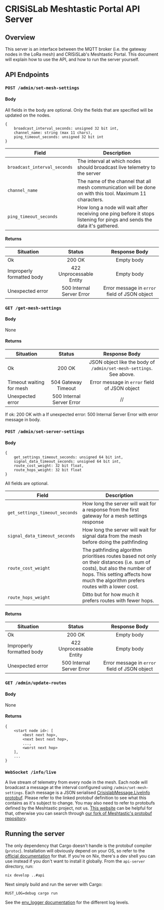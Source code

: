 # CRISiSLab Meshtastic Portal API Server

## Overview

This server is an interface between the MQTT broker (i.e. the gateway nodes in the LoRa mesh) and CRISiSLab's Meshtastic Portal. This document will explain how to use the API, and how to run the server yourself.

## API Endpoints

### `POST /admin/set-mesh-settings`

#### Body

All fields in the body are optional. Only the fields that are specified will be updated on the nodes.

```
{
	broadcast_interval_seconds: unsigned 32 bit int,
	channel_name: string (max 11 chars),
	ping_timeout_seconds: unsigned 32 bit int
}
```

| Field | Description |
| ----- | ----------- |
| `broadcast_interval_seconds` | The interval at which nodes should broadcast live telemetry to the server |
| `channel_name` | The name of the channel that all mesh communication will be done on with this tool. Maximum 11 characters. |
| `ping_timeout_seconds` | How long a node will wait after receiving one ping before it stops listening for pings and sends the data it's gathered. |

#### Returns

| Situation | Status | Response Body |
| --------- | :----: | :-----------: |
| Ok        | 200 OK | Empty body |
| Improperly formatted body | 422 Unprocessable Entity | Empty body |
| Unexpected error | 500 Internal Server Error | Error message in `error` field of JSON object |

### `GET /get-mesh-settings`

#### Body

None

#### Returns

| Situation | Status | Response Body |
| --------- | :----: | :-----------: |
| Ok        | 200 OK | JSON object like the body of `/admin/set-mesh-settings`. See above. |
| Timeout waiting for mesh | 504 Gateway Timeout | Error message in `error` field of JSON object |
| Unexpected error | 500 Internal Server Error | // |

If ok: 200 OK with a 
If unexpected error: 500 Internal Server Error with error message in body.


### `POST /admin/set-server-settings`

#### Body

```
{
    get_settings_timeout_seconds: unsigned 64 bit int,
    signal_data_timeout_seconds: unsigned 64 bit int,
    route_cost_weight: 32 bit float,
    route_hops_weight: 32 bit float
}
```

All fields are optional.

| Field | Description |
| ----- | ----------- |
| `get_settings_timeout_seconds` | How long the server will wait for a response from the first gateway for a mesh settings response |
| `signal_data_timeout_seconds` | How long the server will wait for signal data from the mesh before doing the pathfinding |
| `route_cost_weight` | The pathfinding algorithm prioritises routes based not only on their distances (i.e. sum of costs), but also the number of hops. This setting affects how much the algorithm prefers routes with a lower cost. |
| `route_hops_weight` | Ditto but for how much it prefers routes with fewer hops. |

#### Returns

| Situation | Status | Response Body |
| --------- | :----: | :-----------: |
| Ok        | 200 OK | Empty body |
| Improperly formatted body | 422 Unprocessable Entity | Empty body |
| Unexpected error | 500 Internal Server Error | Error message in `error` field of JSON object |

### `GET /admin/update-routes`

#### Body

None

#### Returns

```
{
	<start node id>: [
        <best next hop>,
        <next best next hop>,
		...,
        <worst next hop>
	],
    ...
}
```

### `WebSocket /info/live`

A live stream of telemetry from every node in the mesh. Each node will broadcast a message at the interval configured using `/admin/set-mesh-settings`. Each message is a JSON serialised [CrisislabMessage.LiveInfo protobuf](https://github.com/search?q=repo%3Atobyck%2Fcrisislab-meshtastic-protobufs%20crisislab.proto%20LiveData&type=code). Please refer to the linked protobuf definition to see what this contains as it's subject to change. You may also need to refer to protobufs defined by the Meshtastic project, not us. [This website](https://buf.build/meshtastic/protobufs/docs/main:meshtastic) can be helpful for that, otherwise you can search through [our fork of Meshtastic's protobuf repository](https://github.com/tobyck/crisislab-meshtastic-protobufs).

## Running the server

The only dependency that Cargo doesn't handle is the protobuf compiler (`protoc`). Installation will obviously depend on your OS, so refer to the [official documentation](https://protobuf.dev/installation/) for that. If you're on Nix, there's a dev shell you can use instead if you don't want to install it globally. From the `api-server` directory, run:

```
nix develop ..#api
```

Next simply build and run the server with Cargo:

```
RUST_LOG=debug cargo run
```

See the [env_logger documentation](https://docs.rs/env_logger/0.11.8/env_logger/) for the different log levels.
